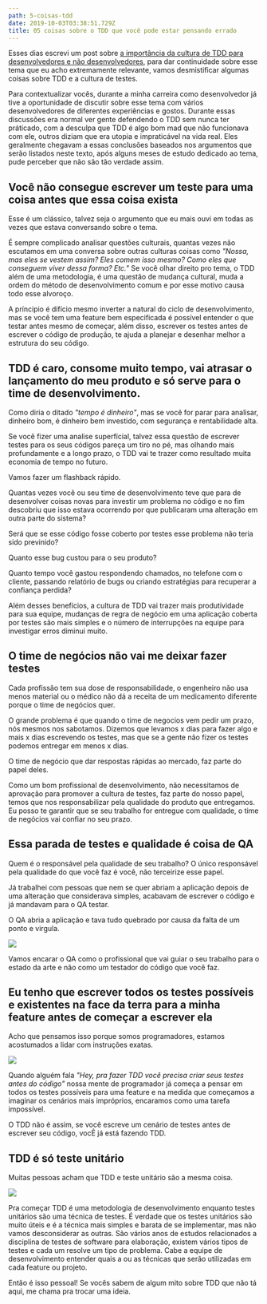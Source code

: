 ```yaml
---
path: 5-coisas-tdd
date: 2019-10-03T03:38:51.729Z
title: 05 coisas sobre o TDD que você pode estar pensando errado
---
```

Esses dias escrevi um post sobre [a importância da cultura de TDD para desenvolvedores e não desenvolvedores](#), para dar continuidade sobre esse tema que eu acho extremamente relevante, vamos desmistificar algumas coisas sobre TDD e a cultura de testes. 

Para contextualizar vocês, durante a minha carreira como desenvolvedor já tive a oportunidade de discutir sobre esse tema com vários desenvolvedores de diferentes experiências e gostos. Durante essas discussões era normal ver gente defendendo o TDD sem nunca ter práticado, com a desculpa que TDD é algo bom mad que não funcionava com ele, outros diziam que era utopia e impraticável na vida real. Eles geralmente chegavam a essas conclusões baseados nos  argumentos que serão listados neste texto, após alguns meses de estudo dedicado ao tema, pude perceber que não são tão verdade assim.

## Você não consegue escrever um teste para uma coisa antes que essa coisa exista

Esse é um clássico, talvez seja o argumento que eu mais ouvi em todas as vezes que estava conversando sobre o tema. 

É sempre complicado analisar questões culturais, quantas vezes não escutamos em uma conversa sobre outras culturas coisas como _"Nossa, mas eles se vestem assim? Eles comem isso mesmo? Como eles que conseguem viver dessa forma? Etc."_ Se você olhar direito pro tema, o TDD além de uma metodologia, é uma questão de mudança cultural, muda a ordem do método de desenvolvimento comum e por esse motivo causa todo esse alvoroço.

A príncipio é difício mesmo inverter a natural do ciclo de desenvolvimento, mas se você tem uma feature bem especificada é possível entender o que testar antes mesmo de começar, além disso, escrever os testes antes de escrever o código de produção, te ajuda a planejar e desenhar melhor a estrutura do seu código.

## TDD é caro, consome muito tempo, vai atrasar o lançamento do meu produto e só serve para o time de desenvolvimento.

Como diria o ditado _"tempo é dinheiro"_, mas se você for parar para analisar, dinheiro bom, é dinheiro bem investido, com segurança e rentabilidade alta.

Se você fizer uma analise superfícial, talvez essa questão de escrever testes para os seus códigos pareça um tiro no pé, mas olhando mais profundamente e a longo prazo, o TDD vai te trazer como resultado muita economia de tempo no futuro. 

Vamos fazer um flashback rápido. 

Quantas vezes você ou seu time de desenvolvimento teve que para de desenvolver coisas novas para investir um problema no código e no fim descobriu que isso estava ocorrendo por que publicaram uma alteração em outra parte do sistema?

Será que se esse código fosse coberto por testes esse problema não teria sido previnido?

Quanto esse bug custou para o seu produto?

Quanto tempo você gastou respondendo chamados, no telefone com o cliente, passando relatório de bugs ou criando estratégias para recuperar a confiança perdida?

Além desses benefícios, a cultura de TDD vai trazer mais produtividade para sua equipe, mudanças de regra de negócio em uma aplicação coberta por testes são mais simples e o número de interrupções na equipe para investigar erros diminui muito.

## O time de negócios não vai me deixar fazer testes

Cada profissão tem sua dose de responsabilidade, o engenheiro não usa menos material ou o médico não dá a receita de um medicamento diferente porque o time de negócios quer.

O grande problema é que quando o time de negocios vem pedir um prazo, nós mesmos nos sabotamos. Dizemos que levamos x dias para fazer algo e mais x dias escrevendo os testes, mas que se a gente não fizer os testes podemos entregar em menos x dias. 

O time de negócio que dar respostas rápidas ao mercado, faz parte do papel deles.

Como um bom profissional de desenvolvimento, não necessitamos de aprovação para promover a cultura de testes, faz parte do nosso papel, temos que nos responsabilizar pela qualidade do produto que entregamos. Eu posso te garantir que se seu trabalho for entregue com qualidade, o time de negócios vai confiar no seu prazo.

## Essa parada de testes e qualidade é coisa de QA

Quem é o responsável pela qualidade de seu trabalho? O único responsável pela qualidade do que você faz é você, não terceirize esse papel.

Já trabalhei com pessoas que nem se quer abriam a aplicação depois de uma alteração que considerava simples, acabavam de escrever o código e já mandavam para o QA testar.

O QA abria a aplicação e tava tudo quebrado por causa da falta de um ponto e virgula.

![](/assets/macaco.gif)

Vamos encarar o QA como o profissional que vai guiar o seu trabalho para o estado da arte e não como um testador do código que você faz.

## Eu tenho que escrever todos os testes possíveis e existentes na face da terra para a minha feature antes de começar a escrever ela

Acho que pensamos isso porque somos programadores, estamos acostumados a lidar com instruções exatas. 

![](/assets/tirinha25.png)

Quando alguém fala _"Hey, pra fazer TDD você precisa criar seus testes antes do código"_ nossa mente de programador já começa a pensar em todos os testes possíveis para uma feature e na medida que começamos a imaginar os cenários mais impróprios, encaramos como uma tarefa impossível.

O TDD não é assim, se você escreve um cenário de testes antes de escrever seu código, vocÊ já está fazendo TDD.

## TDD é só teste unitário

Muitas pessoas acham que TDD e teste unitário são a mesma coisa. 

![](/assets/no.gif)

Pra começar TDD é uma metodologia de desenvolvimento enquanto testes unitários são uma técnica de testes. É verdade que os testes unitários são muito úteis e é a técnica mais simples e barata de se implementar, mas não vamos desconsiderar as outras. São vários anos de estudos relacionados a disciplina de testes de software para elaboração, existem vários tipos de testes e cada um resolve um tipo de problema. Cabe a equipe de desenvolvimento entender quais a ou as técnicas que serão utilizadas em cada feature ou projeto.

Então é isso pessoal! Se vocês sabem de algum mito sobre TDD que não tá aqui, me chama pra trocar uma ideia.
